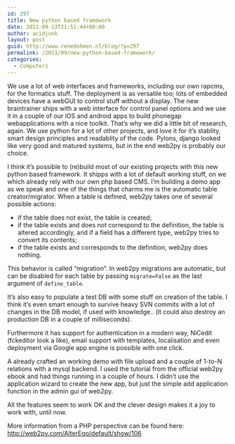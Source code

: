 ```yaml
---
id: 297
title: New python based framework
date: 2011-09-13T21:51:44+00:00
author: acidjunk
layout: post
guid: http://www.renedohmen.nl/blog/?p=297
permalink: /2011/09/new-python-based-framework/
categories:
  - Computerz
---
```

We use a lot of web interfaces and frameworks, including our own rapcms, for the formatics stuff. The deployment is as versatile too; lots of embedded devices have a webGUI to control stuff without a display. The new braintrainer ships with a web interface for control panel options and we use it in a couple of our iOS and android apps to build phonegap webapplications with a nice toolkit. That&#8217;s why we did a little bit of research, again. We use python for a lot of other projects, and love it for it&#8217;s stablity, smart design principles and readablity of the code. Pylons, django looked like very good and matured systems, but in the end web2py is probably our choice.

I think it&#8217;s possible to (re)build most of our existing projects with this new python based framework. It shipps with a lot of default working stuff, on we which already rely with our own php based CMS. I&#8217;m building a demo app as we speak and one of the things that charms me is the automatic table creator/migrator. When a table is defined, web2py takes one of several possible actions:

  * if the table does not exist, the table is created;
  * if the table exists and does not correspond to the definition, the table is altered accordingly, and if a field has a different type, web2py tries to convert its contents;
  * if the table exists and corresponds to the definition, web2py does nothing.

This behavior is called &#8220;migration&#8221;. In web2py migrations are automatic, but can be disabled for each table by passing `migrate=False` as the last argument of `define_table`.

It&#8217;s also easy to populate a test DB with some stuff on creation of the table. I think it&#8217;s even smart enough to survive heavy SVN commits with a lot of changes in the DB model, if used with knowledge.. (it could also destroy an production DB in a couple of milliseconds).

Furthermore it has support for authentication in a modern way, NiCedit (fckeditor look a like), email support with templates, localisation and even deployment via Google app engine is possible with one click.

A already crafted an working demo with file upload and a couple of 1-to-N relations with a mysql backend. I used the tutorial from the official web2py ebook and had things running in a couple of hours. I didn&#8217;t use the application wizard to create the new app, but just the simple add application function in the admin gui of web2py.

All the features seem to work OK and the clever design makes it a joy to work with, until now.

More information from a PHP perspective can be found here: <http://web2py.com/AlterEgo/default/show/106>

&nbsp;